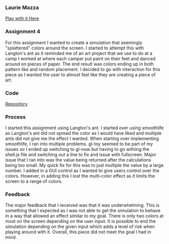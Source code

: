 ### Laurie Mazza
[Play with it Here](https://LaurieAMazza.github.io/IMGD420X-Project-4/index.html)
### Assignment 4
For this assignment I wanted to create a simulation that seemingly "splattered" colors around the screen. I started to attempt this with Langton's ant as it reminded me of an art project that we use to do at a camp I worked at where each camper put paint on their feet and danced around on pieces of paper. The end result was colors ending up in both pattern like and random placement. I decided to go with interaction for this piece as I wanted the user to almost feel like they are creating a piece of art. 

### Code
[Repository](https://github.com/LaurieAMazza/IMGD420X-Project-4)

### Process
I started this assignment using Langton's ant. I started over using smoothlife as Langton's ant did not spread the color as I would have liked and multiple ants did not give me the effect I wanted. When starting over implementing smoothlife, I ran into multiple problems. gl-toy seemed to be part of my issues so I ended up switching to gl-now but having to go withing the shell.js file and switching out a line to fix and issue with fullscreen. Major issue that I ran into was the value being returned after the calculations being too small. My quick fix for this was to just multiple the value by a large number. I added in a GUI control as I wanted to give users control over the colors. However, in adding this I lost the multi-color effect as it limits the screen to a range of colors. 

### Feedback
The major feedback that I received was that it was underwhelming. This is something that I expected as I was not able to get the simulation to behave in a way that allowed an effect similar to my goal. There is only two colors at most on the screen depending on the user input. It is possible to end the simulation depending on the given input which adds a level of risk when playing around with it. Overall, this piece did not meet the goal I had in mind.
